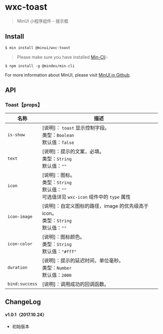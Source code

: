 # wxc-toast

> MinUI 小程序组件 - 提示框

## Install

``` bash
$ min install @minui/wxc-toast
```

> Please make sure you have installed [Min-Cli](https://github.com/meili/min-cli)☟

```
$ npm install -g @mindev/min-cli
```

For more information about MinUI, please visit [MinUI in Github](https://github.com/meili/minui).

## API

### Toast【props】

| 名称                  | 描述                         |
|----------------------|------------------------------|
|`is-show`             | [说明]： `toast` 显示控制字段。<br>类型：`Boolean`<br>默认值：`false`|
|`text`                | [说明]：提示的文案，必填。<br>类型：`String`<br>默认值：`""` <br>     |
|`icon`                | [说明]：图标。<br>类型：`String`<br>默认值：`""` <br> 可选值详见 `wxc-icon` 组件中的 `type` 属性    |
|`icon-image`          | [说明]：自定义图标的路径，image 的优先级高于 icon。<br>类型：`String`<br>默认值：`""` <br>       |
|`icon-color`          | [说明]：图标颜色。<br>类型：`String`<br>默认值：`"#fff"` <br> |
|`duration`            | [说明]：提示的延迟时间，单位毫秒。<br>类型：`Number`<br>默认值：`2000` <br>  |
|`bind:success`        | [说明]：调用成功的回调函数。|

##  ChangeLog

#### v1.0.1（2017.10.24）

- 初始版本
